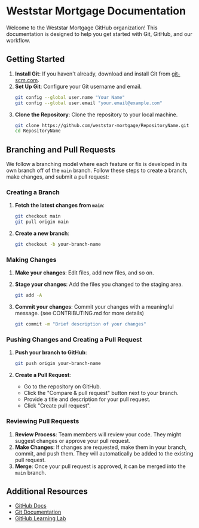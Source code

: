 # Weststar Mortgage Documentation

Welcome to the Weststar Mortgage GitHub organization! This documentation is designed to help you get started with Git, GitHub, and our workflow.

## Getting Started

1. **Install Git**: If you haven't already, download and install Git from [git-scm.com](https://git-scm.com/).
2. **Set Up Git**: Configure your Git username and email.
   ```sh
   git config --global user.name "Your Name"
   git config --global user.email "your.email@example.com"
   ```
3. **Clone the Repository**: Clone the repository to your local machine.
   ```sh
   git clone https://github.com/weststar-mortgage/RepositoryName.git
   cd RepositoryName
   ```

## Branching and Pull Requests

We follow a branching model where each feature or fix is developed in its own branch off of the `main` branch. Follow these steps to create a branch, make changes, and submit a pull request:

### Creating a Branch

1. **Fetch the latest changes from `main`**:

   ```sh
   git checkout main
   git pull origin main
   ```

2. **Create a new branch**:
   ```sh
   git checkout -b your-branch-name
   ```

### Making Changes

1. **Make your changes**: Edit files, add new files, and so on.
2. **Stage your changes**: Add the files you changed to the staging area.

   ```sh
   git add -A
   ```

3. **Commit your changes**: Commit your changes with a meaningful message. (see CONTRIBUTING.md for more details)
   ```sh
   git commit -m "Brief description of your changes"
   ```

### Pushing Changes and Creating a Pull Request

1. **Push your branch to GitHub**:

   ```sh
   git push origin your-branch-name
   ```

2. **Create a Pull Request**:
   - Go to the repository on GitHub.
   - Click the "Compare & pull request" button next to your branch.
   - Provide a title and description for your pull request.
   - Click "Create pull request".

### Reviewing Pull Requests

1. **Review Process**: Team members will review your code. They might suggest changes or approve your pull request.
2. **Make Changes**: If changes are requested, make them in your branch, commit, and push them. They will automatically be added to the existing pull request.
3. **Merge**: Once your pull request is approved, it can be merged into the `main` branch.

## Additional Resources

- [GitHub Docs](https://docs.github.com/en)
- [Git Documentation](https://git-scm.com/doc)
- [GitHub Learning Lab](https://lab.github.com/)

